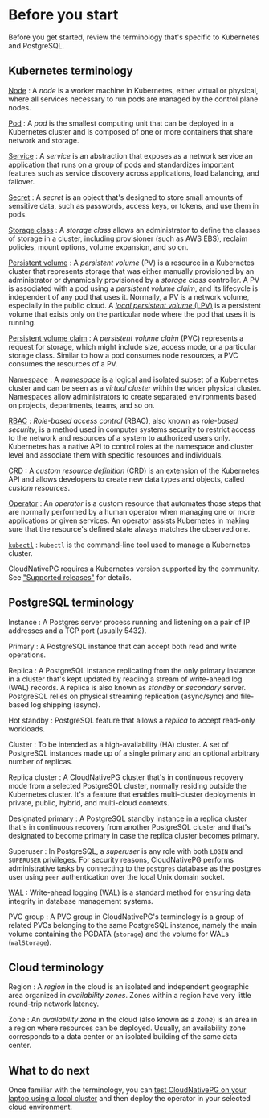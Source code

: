 # Before you start

Before you get started, review the terminology that's
specific to Kubernetes and PostgreSQL.

## Kubernetes terminology

[Node](https://kubernetes.io/docs/concepts/architecture/nodes/)
: A *node* is a worker machine in Kubernetes, either virtual or physical, where
  all services necessary to run pods are managed by the control plane nodes.

[Pod](https://kubernetes.io/docs/concepts/workloads/pods/pod/)
: A *pod* is the smallest computing unit that can be deployed in a Kubernetes
  cluster and is composed of one or more containers that share network and
  storage.

[Service](https://kubernetes.io/docs/concepts/services-networking/service/)
: A *service* is an abstraction that exposes as a network service an
  application that runs on a group of pods and standardizes important features
  such as service discovery across applications, load balancing, and failover.

[Secret](https://kubernetes.io/docs/concepts/configuration/secret/)
: A *secret* is an object that's designed to store small amounts of sensitive
  data, such as passwords, access keys, or tokens, and use them in pods.

[Storage class](https://kubernetes.io/docs/concepts/storage/storage-classes/)
: A *storage class* allows an administrator to define the classes of storage in
  a cluster, including provisioner (such as AWS EBS), reclaim policies, mount
  options, volume expansion, and so on.

[Persistent volume](https://kubernetes.io/docs/concepts/storage/persistent-volumes/)
: A *persistent volume* (PV) is a resource in a Kubernetes cluster that
  represents storage that was either manually provisioned by an
  administrator or dynamically provisioned by a *storage class* controller. A PV
  is associated with a pod using a *persistent volume claim*, and its lifecycle is
  independent of any pod that uses it. Normally, a PV is a network volume,
  especially in the public cloud. A [*local persistent volume*
  (LPV)](https://kubernetes.io/docs/concepts/storage/volumes/#local) is a
  persistent volume that exists only on the particular node where the pod that
  uses it is running.

[Persistent volume claim](https://kubernetes.io/docs/concepts/storage/persistent-volumes/#persistentvolumeclaims)
: A *persistent volume claim* (PVC) represents a request for storage, which
  might include size, access mode, or a particular storage class. Similar to how
  a pod consumes node resources, a PVC consumes the resources of a PV.

[Namespace](https://kubernetes.io/docs/concepts/overview/working-with-objects/namespaces/)
: A *namespace* is a logical and isolated subset of a Kubernetes cluster and
  can be seen as a *virtual cluster* within the wider physical cluster.
  Namespaces allow administrators to create separated environments based on
  projects, departments, teams, and so on.

[RBAC](https://kubernetes.io/docs/reference/access-authn-authz/rbac/)
: *Role-based access control* (RBAC), also known as *role-based security*, is a
  method used in computer systems security to restrict access to the network and
  resources of a system to authorized users only. Kubernetes has a native API to
  control roles at the namespace and cluster level and associate them with
  specific resources and individuals.

[CRD](https://kubernetes.io/docs/concepts/extend-kubernetes/api-extension/custom-resources/)
: A *custom resource definition* (CRD) is an extension of the Kubernetes API
  and allows developers to create new data types and objects, called *custom
  resources*.

[Operator](https://kubernetes.io/docs/concepts/extend-kubernetes/operator/)
: An *operator* is a custom resource that automates those steps that are
  normally performed by a human operator when managing one or more applications
  or given services. An operator assists Kubernetes in making sure that the
  resource's defined state always matches the observed one.

[`kubectl`](https://kubernetes.io/docs/reference/kubectl/overview/)
: `kubectl` is the command-line tool used to manage a Kubernetes cluster.

CloudNativePG requires a Kubernetes version supported by the community. See
["Supported releases"](supported_releases.md) for details.

## PostgreSQL terminology

Instance
: A Postgres server process running and listening on a pair of IP addresses
  and a TCP port (usually 5432).

Primary
: A PostgreSQL instance that can accept both read and write operations.

Replica
: A PostgreSQL instance replicating from the only primary instance in a
  cluster that's kept updated by reading a stream of write-ahead log (WAL)
  records. A replica is also known as *standby* or *secondary* server. PostgreSQL
  relies on physical streaming replication (async/sync) and file-based log
  shipping (async).

Hot standby
: PostgreSQL feature that allows a *replica* to accept read-only workloads.

Cluster
: To be intended as a high-availability (HA) cluster. A set of PostgreSQL
  instances made up of a single primary and an optional arbitrary number of
  replicas.

Replica cluster
: A CloudNativePG cluster that's in continuous recovery mode from a selected
  PostgreSQL cluster, normally residing outside the Kubernetes cluster. It's a
  feature that enables multi-cluster deployments in private, public, hybrid, and
  multi-cloud contexts.

Designated primary
: A PostgreSQL standby instance in a replica cluster that's in continuous
  recovery from another PostgreSQL cluster and that's designated to become
  primary in case the replica cluster becomes primary.

Superuser
: In PostgreSQL, a *superuser* is any role with both `LOGIN` and `SUPERUSER`
  privileges. For security reasons, CloudNativePG performs administrative tasks
  by connecting to the `postgres` database as the postgres user using `peer`
  authentication over the local Unix domain socket.

[WAL](https://www.postgresql.org/docs/current/wal-intro.html)
: Write-ahead logging (WAL) is a standard method for ensuring data integrity in
  database management systems.

PVC group
: A PVC group in CloudNativePG's terminology is a group of related PVCs
  belonging to the same PostgreSQL instance, namely the main volume containing
  the PGDATA (`storage`) and the volume for WALs (`walStorage`).


## Cloud terminology

Region
: A *region* in the cloud is an isolated and independent geographic area
  organized in *availability zones*. Zones within a region have very little
  round-trip network latency.

Zone
: An *availability zone* in the cloud (also known as a *zone*) is an area in a
  region where resources can be deployed. Usually, an availability zone
  corresponds to a data center or an isolated building of the same data center.

## What to do next

Once familiar with the terminology, you can
[test CloudNativePG on your laptop using a local cluster](quickstart.md) and then
deploy the operator in your selected cloud environment.
